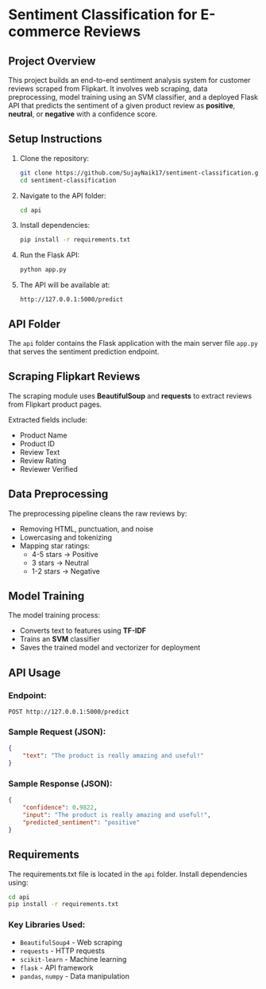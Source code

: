 # Sentiment Classification for E-commerce Reviews

## Project Overview

This project builds an end-to-end sentiment analysis system for customer reviews scraped from Flipkart. It involves web scraping, data preprocessing, model training using an SVM classifier, and a deployed Flask API that predicts the sentiment of a given product review as **positive**, **neutral**, or **negative** with a confidence score.

## Setup Instructions

1. Clone the repository:
   ```bash
   git clone https://github.com/SujayNaik17/sentiment-classification.git
   cd sentiment-classification
   ```

2. Navigate to the API folder:
   ```bash
   cd api
   ```

3. Install dependencies:
   ```bash
   pip install -r requirements.txt
   ```

4. Run the Flask API:
   ```bash
   python app.py
   ```

5. The API will be available at:
   ```
   http://127.0.0.1:5000/predict
   ```

## API Folder

The `api` folder contains the Flask application with the main server file `app.py` that serves the sentiment prediction endpoint.

## Scraping Flipkart Reviews

The scraping module uses **BeautifulSoup** and **requests** to extract reviews from Flipkart product pages.

Extracted fields include:
* Product Name
* Product ID
* Review Text
* Review Rating
* Reviewer Verified


## Data Preprocessing

The preprocessing pipeline cleans the raw reviews by:
* Removing HTML, punctuation, and noise
* Lowercasing and tokenizing
* Mapping star ratings:
  * 4-5 stars → Positive
  * 3 stars → Neutral
  * 1-2 stars → Negative

## Model Training

The model training process:
* Converts text to features using **TF-IDF**
* Trains an **SVM** classifier
* Saves the trained model and vectorizer for deployment

## API Usage

### Endpoint:
```
POST http://127.0.0.1:5000/predict
```

### Sample Request (JSON):
```json
{
    "text": "The product is really amazing and useful!"
}
```

### Sample Response (JSON):
```json
{
    "confidence": 0.9822,
    "input": "The product is really amazing and useful!",
    "predicted_sentiment": "positive"
}
```

## Requirements

The requirements.txt file is located in the `api` folder. Install dependencies using:
```bash
cd api
pip install -r requirements.txt
```

### Key Libraries Used:
* `BeautifulSoup4` - Web scraping
* `requests` - HTTP requests
* `scikit-learn` - Machine learning
* `flask` - API framework
* `pandas`, `numpy` - Data manipulation
